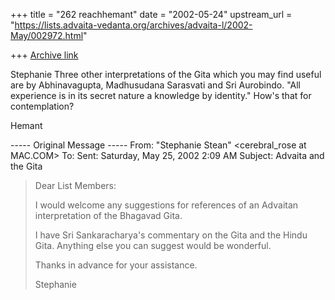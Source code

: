 +++
title = "262 reachhemant"
date = "2002-05-24"
upstream_url = "https://lists.advaita-vedanta.org/archives/advaita-l/2002-May/002972.html"

+++
[Archive link](https://lists.advaita-vedanta.org/archives/advaita-l/2002-May/002972.html)

Stephanie
         Three other interpretations of the Gita which you may find useful
are by Abhinavagupta, Madhusudana Sarasvati and Sri Aurobindo. "All
experience is in its secret nature a knowledge by identity."  How's that for
contemplation?

Hemant


----- Original Message -----
From: "Stephanie Stean" <cerebral_rose at MAC.COM>
To: <ADVAITA-L at LISTS.ADVAITA-VEDANTA.ORG>
Sent: Saturday, May 25, 2002 2:09 AM
Subject: Advaita and the Gita


> Dear List Members:
>
> I would welcome any suggestions for references of an Advaitan
interpretation
> of the Bhagavad Gita.
>
> I have Sri Sankaracharya's commentary on the Gita and the Hindu Gita.
> Anything else you can suggest would be wonderful.
>
> Thanks in advance for your assistance.
>
> Stephanie

